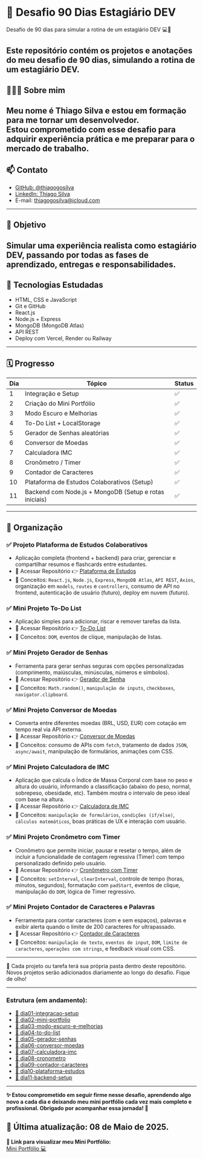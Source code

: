 # 🚀 Desafio 90 Dias Estagiário DEV

Desafio de 90 dias para simular a rotina de um estagiário DEV 💻🚀

Este repositório contém os projetos e anotações do meu desafio de 90 dias, simulando a rotina de um estagiário DEV.
---
## 🙋🏻‍♂️ Sobre mim

Meu nome é Thiago Silva e estou em formação para me tornar um desenvolvedor.  
Estou comprometido com esse desafio para adquirir experiência prática e me preparar para o mercado de trabalho.
---

## 📫 Contato

- [GitHub: @thiagogosilva](https://github.com/thiagogosilva)
- [LinkedIn: Thiago Silva](https://www.linkedin.com/in/thiagogosilva/)
- E-mail: thiagogosilva@icloud.com
---

##  📌  Objetivo 

Simular uma experiência realista como estagiário DEV, passando por todas as fases de aprendizado, entregas e responsabilidades.
---

## 🧠 Tecnologias Estudadas

- HTML, CSS e JavaScript
- Git e GitHub
- React.js
- Node.js + Express
- MongoDB (MongoDB Atlas)
- API REST
- Deploy com Vercel, Render ou Railway

---

## 🗓️ Progresso

| Dia | Tópico                                                 | Status |
|-----|--------------------------------------------------------|--------|
| 1   | Integração e Setup                                     | ✅     |
| 2   | Criação do Mini Portfólio                              | ✅     |
| 3   | Modo Escuro e Melhorias                                | ✅     |
| 4   | To-Do List + LocalStorage                              | ✅     |
| 5   | Gerador de Senhas aleatórias                           | ✅     |
| 6   | Conversor de Moedas                                    | ✅     |
| 7   | Calculadora IMC                                        | ✅     |
| 8   | Cronômetro / Timer                                     | ✅     |
| 9   | Contador de Caracteres                                 | ✅     |
| 10  | Plataforma de Estudos Colaborativos (Setup)            | ✅     |
| 11  | Backend com Node.js + MongoDB (Setup e rotas iniciais) | ✅     |
---
## 📁 Organização

### ✅ Projeto Plataforma de Estudos Colaborativos
- Aplicação completa (frontend + backend) para criar, gerenciar e compartilhar resumos e flashcards entre estudantes.
- 🔗 Acessar Repositório 👉 [Plataforma de Estudos](https://github.com/thiagogosilva/plataforma-estudos)
- 🧠 Conceitos: `React.js`, `Node.js`, `Express`, `MongoDB Atlas`, `API REST`, `Axios`, organização em `models`, `routes` e `controllers`, consumo de API no frontend, autenticação de usuário (futuro), deploy em nuvem (futuro).

### ✅ Mini Projeto To-Do List
- Aplicação simples para adicionar, riscar e remover tarefas da lista.
- 🔗 Acessar Repositório 👉 [To-Do List](https://github.com/thiagogosilva/to-do-list)
- 🧠 Conceitos: `DOM`, eventos de clique, manipulação de listas.

### ✅ Mini Projeto Gerador de Senhas
- Ferramenta para gerar senhas seguras com opções personalizadas (comprimento, maiúsculas, minúsculas, números e símbolos).
- 🔗 Acessar Repositório 👉 [Gerador de Senha](https://github.com/thiagogosilva/gerador-senha)
- 🧠 Conceitos: `Math.random()`, `manipulação de inputs`, `checkboxes`, `navigator.clipboard`.

### ✅ Mini Projeto Conversor de Moedas
- Converta entre diferentes moedas (BRL, USD, EUR) com cotação em tempo real via API externa.
- 🔗 Acessar Repositório 👉 [Conversor de Moedas](https://github.com/thiagogosilva/conversor-moedas)
- 🧠 Conceitos: consumo de APIs com `fetch`, tratamento de dados `JSON`, `async/await`, manipulação de formulários, animações com CSS.

### ✅ Mini Projeto Calculadora de IMC
- Aplicação que calcula o Índice de Massa Corporal com base no peso e altura do usuário, informando a classificação (abaixo do peso, normal, sobrepeso, obesidade, etc). Também mostra o intervalo de peso ideal com base na altura.
- 🔗 Acessar Repositório 👉 [Calculadora de IMC](https://github.com/thiagogosilva/calculadora-imc)
- 🧠 Conceitos: `manipulação de formulários`, `condições (if/else)`, `cálculos matemáticos`, boas práticas de UX e interação com usuário.

### ✅ Mini Projeto Cronômetro com Timer
- Cronômetro que permite iniciar, pausar e resetar o tempo, além de incluir a funcionalidade de contagem regressiva (Timer) com tempo personalizado definido pelo usuário.
- 🔗 Acessar Repositório 👉 [Cronômetro com Timer](https://github.com/thiagogosilva/cronometro)
- 🧠 Conceitos: `setInterval`, `clearInterval`, controle de tempo (horas, minutos, segundos), formatação com `padStart`, eventos de clique, manipulação do `DOM`, lógica de Timer regressivo.

### ✅ Mini Projeto Contador de Caracteres e Palavras
- Ferramenta para contar caracteres (com e sem espaços), palavras e exibir alerta quando o limite de 200 caracteres for ultrapassado.
- 🔗 Acessar Repositório 👉 [Contador de Caracteres](https://github.com/thiagogosilva/contador-caracteres)
- 🧠 Conceitos: `manipulação de texto`, `eventos de input`, `DOM`, `limite de caracteres`, `operações com strings`, e feedback visual com CSS.

---
📌 Cada projeto ou tarefa terá sua própria pasta dentro deste repositório. 
Novos projetos serão adicionados diariamente ao longo do desafio. Fique de olho!

---

### Estrutura (em andamento):

- [ 📁 dia01-integracao-setup](./dia01-integracao-setup/anotacoes.md)
- [ 📁 dia02-mini-portfolio](./dia02-mini-portfolio)
- [ 📁 dia03-modo-escuro-e-melhorias](./dia03-modo-escuro-e-melhorias/anotacoes.md)
- [ 📁 dia04-to-do-list](./dia04-to-do-list/)
- [ 📁 dia05-gerador-senhas](./dia05-gerador-senhas/)
- [ 📁 dia06-conversor-moedas](./dia06-conversor-moedas/)
- [ 📁 dia07-calculadora-imc](./dia07-calculadora-imc/)
- [ 📁 dia08-cronometro](./dia08-cronometro/)
- [ 📁 dia09-contador-caracteres](./dia09-contador-caracteres/)
- [ 📁 dia10-plataforma-estudos](./dia10-plataforma-estudos/anotacoes.md)
- [ 📁 dia11-backend-setup](./dia11-backend-setup/anotacoes.md)
---

**✨ Estou comprometido em seguir firme nesse desafio, aprendendo algo novo a cada dia e deixando meu mini portfólio cada vez mais completo e profissional. Obrigado por acompanhar essa jornada! 🙌**

## 📅 Última atualização: 08 de Maio de 2025.

**🔗 Link para visualizar meu Mini Portfólio:**  
[Mini Portfólio 💻](https://thiagogosilva.github.io/desafio-90dias-dev/)
